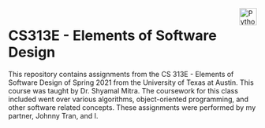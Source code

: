 <img align="right" height="35" bottom="0" alt="Python" src="https://spng.subpng.com/20180712/jrh/kisspng-professional-python-programmer-computer-programmin-python-logo-download-5b47725bdc5820.2110724115314089879026.jpg">

# CS313E - Elements of Software Design

This repository contains assignments from the CS 313E - Elements of Software Design of Spring 2021 from the University of Texas at Austin. This course was taught by Dr. Shyamal Mitra. The coursework for this class included went over various algorithms, object-oriented programming, and other software related concepts. These assignments were performed by my partner, Johnny Tran, and I.

